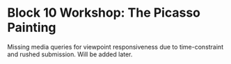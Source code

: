 # Block 10 Workshop: The Picasso Painting
Missing media queries for viewpoint responsiveness due to time-constraint and rushed submission. Will be added later.